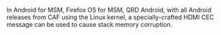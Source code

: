 In Android for MSM, Firefox OS for MSM, QRD Android, with all Android releases from CAF using the Linux kernel, a specially-crafted HDMI CEC message can be used to cause stack memory corruption.